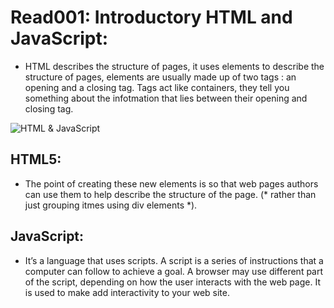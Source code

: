 # Read001: Introductory HTML and JavaScript:

- HTML describes the structure of pages, it uses elements to describe the structure of pages, elements are usually made up of two tags : an opening and a closing tag. Tags act like containers, they tell you something about the infotmation that lies between their opening and closing tag.

![HTML & JavaScript](https://encrypted-tbn0.gstatic.com/images?q=tbn:ANd9GcQniIVhC08I95p8h2f4jHvwxG3E0L_uEhCbSg&usqp=CAU)

## HTML5:
- The point of creating these new elements is so that web pages authors can use them to help describe the structure of the page. (* rather than just grouping itmes using div elements *).

## JavaScript:
- It’s a language that uses scripts. A script is a series of instructions that a computer can follow to achieve a goal. A browser may use different part of the script, depending on how the user interacts with the web page. It is used to make add interactivity to your web site.
